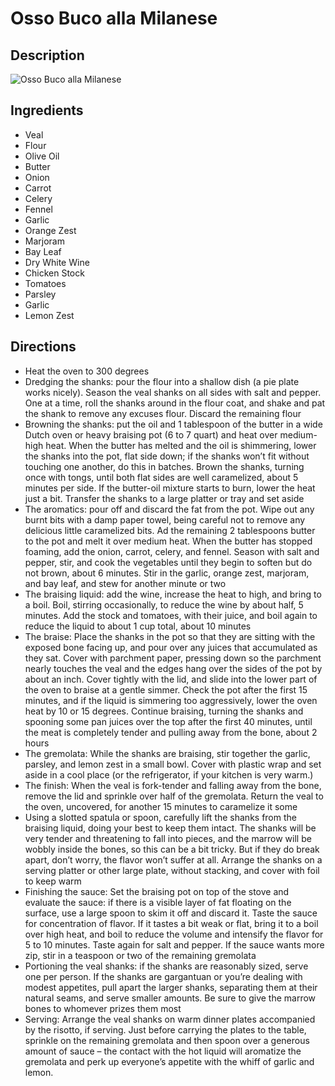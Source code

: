 # Osso Buco alla Milanese

## Description
![Osso Buco alla Milanese](https://www.themealdb.com/images/media/meals/wwuqvt1487345467.jpg "Osso Buco alla Milanese")

## Ingredients
- Veal
- Flour
- Olive Oil
- Butter
- Onion
- Carrot
- Celery
- Fennel
- Garlic
- Orange Zest
- Marjoram
- Bay Leaf
- Dry White Wine
- Chicken Stock
- Tomatoes
- Parsley
- Garlic
- Lemon Zest

## Directions
- Heat the oven to 300 degrees
- Dredging the shanks: pour the flour into a shallow dish (a pie plate works nicely). Season the veal shanks on all sides with salt and pepper. One at a time, roll the shanks around in the flour coat, and shake and pat the shank to remove any excuses flour. Discard the remaining flour
- Browning the shanks: put the oil and 1 tablespoon of the butter in a wide Dutch oven or heavy braising pot (6 to 7 quart) and heat over medium-high heat. When the butter has melted and the oil is shimmering, lower the shanks into the pot, flat side down; if the shanks won’t fit without touching one another, do this in batches. Brown the shanks, turning once with tongs, until both flat sides are well caramelized, about 5 minutes per side. If the butter-oil mixture starts to burn, lower the heat just a bit. Transfer the shanks to a large platter or tray and set aside
- The aromatics: pour off and discard the fat from the pot. Wipe out any burnt bits with a damp paper towel, being careful not to remove any delicious little caramelized bits. Ad the remaining 2 tablespoons butter to the pot and melt it over medium heat. When the butter has stopped foaming, add the onion, carrot, celery, and fennel. Season with salt and pepper, stir, and cook the vegetables until they begin to soften but do not brown, about 6 minutes. Stir in the garlic, orange zest, marjoram, and bay leaf, and stew for another minute or two
- The braising liquid: add the wine, increase the heat to high, and bring to a boil. Boil, stirring occasionally, to reduce the wine by about half, 5 minutes. Add the stock and tomatoes, with their juice, and boil again to reduce the liquid to about 1 cup total, about 10 minutes
- The braise: Place the shanks in the pot so that they are sitting with the exposed bone facing up, and pour over any juices that accumulated as they sat. Cover with parchment paper, pressing down so the parchment nearly touches the veal and the edges hang over the sides of the pot by about an inch. Cover tightly with the lid, and slide into the lower part of the oven to braise at a gentle simmer. Check the pot after the first 15 minutes, and if the liquid is simmering too aggressively, lower the oven heat by 10 or 15 degrees. Continue braising, turning the shanks and spooning some pan juices over the top after the first 40 minutes, until the meat is completely tender and pulling away from the bone, about 2 hours
- The gremolata: While the shanks are braising, stir together the garlic, parsley, and lemon zest in a small bowl. Cover with plastic wrap and set aside in a cool place (or the refrigerator, if your kitchen is very warm.)
- The finish: When the veal is fork-tender and falling away from the bone, remove the lid and sprinkle over half of the gremolata. Return the veal to the oven, uncovered, for another 15 minutes to caramelize it some
- Using a slotted spatula or spoon, carefully lift the shanks from the braising liquid, doing your best to keep them intact. The shanks will be very tender and threatening to fall into pieces, and the marrow will be wobbly inside the bones, so this can be a bit tricky. But if they do break apart, don’t worry, the flavor won’t suffer at all. Arrange the shanks on a serving platter or other large plate, without stacking, and cover with foil to keep warm
- Finishing the sauce: Set the braising pot on top of the stove and evaluate the sauce: if there is a visible layer of fat floating on the surface, use a large spoon to skim it off and discard it. Taste the sauce for concentration of flavor. If it tastes a bit weak or flat, bring it to a boil over high heat, and boil to reduce the volume and intensify the flavor for 5 to 10 minutes. Taste again for salt and pepper. If the sauce wants more zip, stir in a teaspoon or two of the remaining gremolata
- Portioning the veal shanks: if the shanks are reasonably sized, serve one per person. If the shanks are gargantuan or you’re dealing with modest appetites, pull apart the larger shanks, separating them at their natural seams, and serve smaller amounts. Be sure to give the marrow bones to whomever prizes them most
- Serving: Arrange the veal shanks on warm dinner plates accompanied by the risotto, if serving. Just before carrying the plates to the table, sprinkle on the remaining gremolata and then spoon over a generous amount of sauce – the contact with the hot liquid will aromatize the gremolata and perk up everyone’s appetite with the whiff of garlic and lemon.
